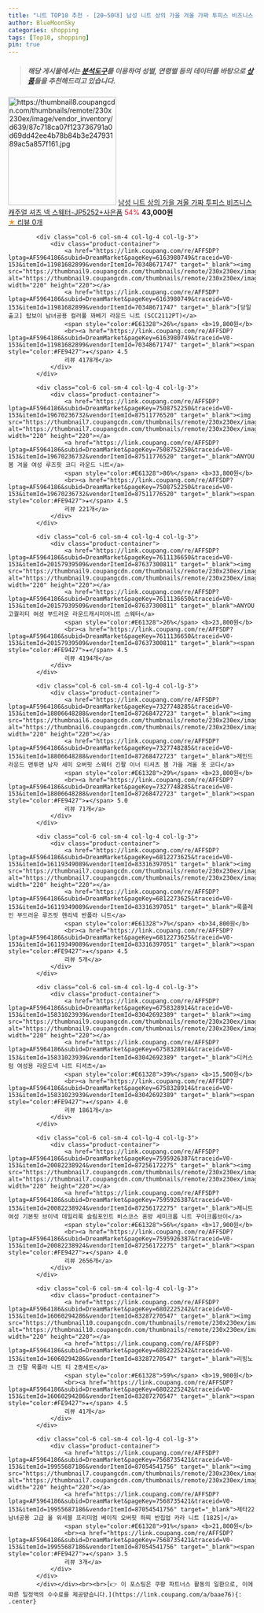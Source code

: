 ```yaml
---
title: "니트 TOP10 추천 - [20~50대] 남성 니트 상의 가을 겨울 가짜 투피스 비즈니스 캐주얼 셔츠 넥 스웨터-JP5252+사은품"
author: BlueMoonSky
categories: shopping
tags: [Top10, shopping]
pin: true
---
```


> ##### 해당 게시물에서는 [**분석도구**](https://itemscout.io/)를 이용하여 **성별**, **연령별** 등의 데이터를 바탕으로 [**상품**](https://link.coupang.com/a/baae76)들을 추천해드리고 있습니다.
<div class="container"><div class="row">
            <div class="col-6 col-sm-4 col-lg-4 col-lg-3">
                <div class="product-container">
                    <a href="https://link.coupang.com/re/AFFSDP?lptag=AF5964186&subid=DreamMarket&pageKey=7709917676&traceid=V0-153&itemId=20664510305&vendorItemId=87671609882" target="_blank"><img src="https://thumbnail8.coupangcdn.com/thumbnails/remote/230x230ex/image/vendor_inventory/d639/87c718ca07f123736791a0d69dd42ee4b78b84b3e24793189ac5a857f161.jpg" alt="https://thumbnail8.coupangcdn.com/thumbnails/remote/230x230ex/image/vendor_inventory/d639/87c718ca07f123736791a0d69dd42ee4b78b84b3e24793189ac5a857f161.jpg" width="220" height="220"></a>
                    <a href="https://link.coupang.com/re/AFFSDP?lptag=AF5964186&subid=DreamMarket&pageKey=7709917676&traceid=V0-153&itemId=20664510305&vendorItemId=87671609882" target="_blank">남성 니트 상의 가을 겨울 가짜 투피스 비즈니스 캐주얼 셔츠 넥 스웨터-JP5252+사은품</a>
                    <span style="color:#E61328">54%</span> <b>43,000원</b>
                    <br><a href="https://link.coupang.com/re/AFFSDP?lptag=AF5964186&subid=DreamMarket&pageKey=7709917676&traceid=V0-153&itemId=20664510305&vendorItemId=87671609882" target="_blank"><span style="color:#FE9427">★</span> 
                    리뷰 0개</a>
                </div>
            </div>
            
            <div class="col-6 col-sm-4 col-lg-4 col-lg-3">
                <div class="product-container">
                    <a href="https://link.coupang.com/re/AFFSDP?lptag=AF5964186&subid=DreamMarket&pageKey=6163980749&traceid=V0-153&itemId=11981682899&vendorItemId=70348671747" target="_blank"><img src="https://thumbnail9.coupangcdn.com/thumbnails/remote/230x230ex/image/vendor_inventory/8f05/03813c808d941cbfe13d8486db0adb27c89bc1d48f83d816ec0a1614fcbe.jpg" alt="https://thumbnail9.coupangcdn.com/thumbnails/remote/230x230ex/image/vendor_inventory/8f05/03813c808d941cbfe13d8486db0adb27c89bc1d48f83d816ec0a1614fcbe.jpg" width="220" height="220"></a>
                    <a href="https://link.coupang.com/re/AFFSDP?lptag=AF5964186&subid=DreamMarket&pageKey=6163980749&traceid=V0-153&itemId=11981682899&vendorItemId=70348671747" target="_blank">[당일출고] 탑보이 남녀공용 컬러풀 꽈베기 라운드 니트 (SCC2112PT)</a>
                    <span style="color:#E61328">26%</span> <b>19,800원</b>
                    <br><a href="https://link.coupang.com/re/AFFSDP?lptag=AF5964186&subid=DreamMarket&pageKey=6163980749&traceid=V0-153&itemId=11981682899&vendorItemId=70348671747" target="_blank"><span style="color:#FE9427">★</span> 4.5
                    리뷰 4178개</a>
                </div>
            </div>
            
            <div class="col-6 col-sm-4 col-lg-4 col-lg-3">
                <div class="product-container">
                    <a href="https://link.coupang.com/re/AFFSDP?lptag=AF5964186&subid=DreamMarket&pageKey=7508752250&traceid=V0-153&itemId=19670236732&vendorItemId=87511776520" target="_blank"><img src="https://thumbnail7.coupangcdn.com/thumbnails/remote/230x230ex/image/vendor_inventory/85da/5be107f03b192789c148f92bc6cd2d82b215867e6572b5370e5749bfdada.jpg" alt="https://thumbnail7.coupangcdn.com/thumbnails/remote/230x230ex/image/vendor_inventory/85da/5be107f03b192789c148f92bc6cd2d82b215867e6572b5370e5749bfdada.jpg" width="220" height="220"></a>
                    <a href="https://link.coupang.com/re/AFFSDP?lptag=AF5964186&subid=DreamMarket&pageKey=7508752250&traceid=V0-153&itemId=19670236732&vendorItemId=87511776520" target="_blank">ANYOU 봄 겨울 여성 루즈핏 코디 라운드 니트</a>
                    <span style="color:#E61328">86%</span> <b>33,800원</b>
                    <br><a href="https://link.coupang.com/re/AFFSDP?lptag=AF5964186&subid=DreamMarket&pageKey=7508752250&traceid=V0-153&itemId=19670236732&vendorItemId=87511776520" target="_blank"><span style="color:#FE9427">★</span> 4.5
                    리뷰 221개</a>
                </div>
            </div>
            
            <div class="col-6 col-sm-4 col-lg-4 col-lg-3">
                <div class="product-container">
                    <a href="https://link.coupang.com/re/AFFSDP?lptag=AF5964186&subid=DreamMarket&pageKey=7611136650&traceid=V0-153&itemId=20157939509&vendorItemId=87637300811" target="_blank"><img src="https://thumbnail9.coupangcdn.com/thumbnails/remote/230x230ex/image/vendor_inventory/a43d/aea8d92fd36299885db08b32903ce8ca09622d4b94a938d6fb996166e076.jpg" alt="https://thumbnail9.coupangcdn.com/thumbnails/remote/230x230ex/image/vendor_inventory/a43d/aea8d92fd36299885db08b32903ce8ca09622d4b94a938d6fb996166e076.jpg" width="220" height="220"></a>
                    <a href="https://link.coupang.com/re/AFFSDP?lptag=AF5964186&subid=DreamMarket&pageKey=7611136650&traceid=V0-153&itemId=20157939509&vendorItemId=87637300811" target="_blank">ANYOU 고퀄리티 여성 부드러운 라운드캐시미어니트 스웨터</a>
                    <span style="color:#E61328">26%</span> <b>23,800원</b>
                    <br><a href="https://link.coupang.com/re/AFFSDP?lptag=AF5964186&subid=DreamMarket&pageKey=7611136650&traceid=V0-153&itemId=20157939509&vendorItemId=87637300811" target="_blank"><span style="color:#FE9427">★</span> 4.5
                    리뷰 4194개</a>
                </div>
            </div>
            
            <div class="col-6 col-sm-4 col-lg-4 col-lg-3">
                <div class="product-container">
                    <a href="https://link.coupang.com/re/AFFSDP?lptag=AF5964186&subid=DreamMarket&pageKey=7327748285&traceid=V0-153&itemId=18806648288&vendorItemId=87268472723" target="_blank"><img src="https://thumbnail6.coupangcdn.com/thumbnails/remote/230x230ex/image/vendor_inventory/32bc/fcf79777c485d6bf0cffa334df1e394eb0434dff3e8035046172b34e9829.jpg" alt="https://thumbnail6.coupangcdn.com/thumbnails/remote/230x230ex/image/vendor_inventory/32bc/fcf79777c485d6bf0cffa334df1e394eb0434dff3e8035046172b34e9829.jpg" width="220" height="220"></a>
                    <a href="https://link.coupang.com/re/AFFSDP?lptag=AF5964186&subid=DreamMarket&pageKey=7327748285&traceid=V0-153&itemId=18806648288&vendorItemId=87268472723" target="_blank">제인드 라운드 맨투맨 남자 세미 오버핏 스웨터 긴팔 이너 티셔츠 봄 가을 겨울 옷 코디</a>
                    <span style="color:#E61328">29%</span> <b>23,800원</b>
                    <br><a href="https://link.coupang.com/re/AFFSDP?lptag=AF5964186&subid=DreamMarket&pageKey=7327748285&traceid=V0-153&itemId=18806648288&vendorItemId=87268472723" target="_blank"><span style="color:#FE9427">★</span> 5.0
                    리뷰 71개</a>
                </div>
            </div>
            
            <div class="col-6 col-sm-4 col-lg-4 col-lg-3">
                <div class="product-container">
                    <a href="https://link.coupang.com/re/AFFSDP?lptag=AF5964186&subid=DreamMarket&pageKey=6812273625&traceid=V0-153&itemId=16119349089&vendorItemId=83316397051" target="_blank"><img src="https://thumbnail7.coupangcdn.com/thumbnails/remote/230x230ex/image/vendor_inventory/570f/02e66f8b58d3ca363f9cd6da9637354d96e0e6090e5ff5309bddc178c48e.jpg" alt="https://thumbnail7.coupangcdn.com/thumbnails/remote/230x230ex/image/vendor_inventory/570f/02e66f8b58d3ca363f9cd6da9637354d96e0e6090e5ff5309bddc178c48e.jpg" width="220" height="220"></a>
                    <a href="https://link.coupang.com/re/AFFSDP?lptag=AF5964186&subid=DreamMarket&pageKey=6812273625&traceid=V0-153&itemId=16119349089&vendorItemId=83316397051" target="_blank">룩플레인 부드러운 루즈핏 헨리넥 반폴라 니트</a>
                    <span style="color:#E61328">7%</span> <b>34,800원</b>
                    <br><a href="https://link.coupang.com/re/AFFSDP?lptag=AF5964186&subid=DreamMarket&pageKey=6812273625&traceid=V0-153&itemId=16119349089&vendorItemId=83316397051" target="_blank"><span style="color:#FE9427">★</span> 4.5
                    리뷰 5개</a>
                </div>
            </div>
            
            <div class="col-6 col-sm-4 col-lg-4 col-lg-3">
                <div class="product-container">
                    <a href="https://link.coupang.com/re/AFFSDP?lptag=AF5964186&subid=DreamMarket&pageKey=6758328914&traceid=V0-153&itemId=15831023939&vendorItemId=83042692389" target="_blank"><img src="https://thumbnail9.coupangcdn.com/thumbnails/remote/230x230ex/image/vendor_inventory/a4e3/4477f3dc6d102210a19139a8576cf637f5435365400230091715575a5a5e.jpg" alt="https://thumbnail9.coupangcdn.com/thumbnails/remote/230x230ex/image/vendor_inventory/a4e3/4477f3dc6d102210a19139a8576cf637f5435365400230091715575a5a5e.jpg" width="220" height="220"></a>
                    <a href="https://link.coupang.com/re/AFFSDP?lptag=AF5964186&subid=DreamMarket&pageKey=6758328914&traceid=V0-153&itemId=15831023939&vendorItemId=83042692389" target="_blank">디커스텀 여성용 라운드넥 니트 티셔츠</a>
                    <span style="color:#E61328">39%</span> <b>15,500원</b>
                    <br><a href="https://link.coupang.com/re/AFFSDP?lptag=AF5964186&subid=DreamMarket&pageKey=6758328914&traceid=V0-153&itemId=15831023939&vendorItemId=83042692389" target="_blank"><span style="color:#FE9427">★</span> 4.0
                    리뷰 1861개</a>
                </div>
            </div>
            
            <div class="col-6 col-sm-4 col-lg-4 col-lg-3">
                <div class="product-container">
                    <a href="https://link.coupang.com/re/AFFSDP?lptag=AF5964186&subid=DreamMarket&pageKey=7595926387&traceid=V0-153&itemId=20082238924&vendorItemId=87256172275" target="_blank"><img src="https://thumbnail7.coupangcdn.com/thumbnails/remote/230x230ex/image/vendor_inventory/6f93/146b892b2d5432709e25f34d1ce665363280495fd0a3e3509534357b15d0.jpg" alt="https://thumbnail7.coupangcdn.com/thumbnails/remote/230x230ex/image/vendor_inventory/6f93/146b892b2d5432709e25f34d1ce665363280495fd0a3e3509534357b15d0.jpg" width="220" height="220"></a>
                    <a href="https://link.coupang.com/re/AFFSDP?lptag=AF5964186&subid=DreamMarket&pageKey=7595926387&traceid=V0-153&itemId=20082238924&vendorItemId=87256172275" target="_blank">제니트 여성 기본핏 브이넥 데일리룩 슬림포인트 비스코스 혼방 세미크롭 니트 꾸이크롭브이</a>
                    <span style="color:#E61328">56%</span> <b>17,900원</b>
                    <br><a href="https://link.coupang.com/re/AFFSDP?lptag=AF5964186&subid=DreamMarket&pageKey=7595926387&traceid=V0-153&itemId=20082238924&vendorItemId=87256172275" target="_blank"><span style="color:#FE9427">★</span> 4.0
                    리뷰 2656개</a>
                </div>
            </div>
            
            <div class="col-6 col-sm-4 col-lg-4 col-lg-3">
                <div class="product-container">
                    <a href="https://link.coupang.com/re/AFFSDP?lptag=AF5964186&subid=DreamMarket&pageKey=6802225242&traceid=V0-153&itemId=16060294286&vendorItemId=83287270547" target="_blank"><img src="https://thumbnail10.coupangcdn.com/thumbnails/remote/230x230ex/image/vendor_inventory/767f/fdbfa9cc2ea94129a663d4dbabf1e533800e53752651cf82e12db16e1b7e.jpg" alt="https://thumbnail10.coupangcdn.com/thumbnails/remote/230x230ex/image/vendor_inventory/767f/fdbfa9cc2ea94129a663d4dbabf1e533800e53752651cf82e12db16e1b7e.jpg" width="220" height="220"></a>
                    <a href="https://link.coupang.com/re/AFFSDP?lptag=AF5964186&subid=DreamMarket&pageKey=6802225242&traceid=V0-153&itemId=16060294286&vendorItemId=83287270547" target="_blank">리빙노크 긴팔 목폴라 니트 티 2종세트</a>
                    <span style="color:#E61328">59%</span> <b>19,900원</b>
                    <br><a href="https://link.coupang.com/re/AFFSDP?lptag=AF5964186&subid=DreamMarket&pageKey=6802225242&traceid=V0-153&itemId=16060294286&vendorItemId=83287270547" target="_blank"><span style="color:#FE9427">★</span> 4.5
                    리뷰 41개</a>
                </div>
            </div>
            
            <div class="col-6 col-sm-4 col-lg-4 col-lg-3">
                <div class="product-container">
                    <a href="https://link.coupang.com/re/AFFSDP?lptag=AF5964186&subid=DreamMarket&pageKey=7568735421&traceid=V0-153&itemId=19955687186&vendorItemId=87054541756" target="_blank"><img src="https://thumbnail7.coupangcdn.com/thumbnails/remote/230x230ex/image/vendor_inventory/c1fb/9a9763ce91566aad097cce1f6a7682484d00415153cee9818350e755c05c.jpg" alt="https://thumbnail7.coupangcdn.com/thumbnails/remote/230x230ex/image/vendor_inventory/c1fb/9a9763ce91566aad097cce1f6a7682484d00415153cee9818350e755c05c.jpg" width="220" height="220"></a>
                    <a href="https://link.coupang.com/re/AFFSDP?lptag=AF5964186&subid=DreamMarket&pageKey=7568735421&traceid=V0-153&itemId=19955687186&vendorItemId=87054541756" target="_blank">제타22 남녀공용 고급 울 워셔블 프리미엄 베이직 오버핏 하찌 반집업 카라 니트 [1825]</a>
                    <span style="color:#E61328">91%</span> <b>21,800원</b>
                    <br><a href="https://link.coupang.com/re/AFFSDP?lptag=AF5964186&subid=DreamMarket&pageKey=7568735421&traceid=V0-153&itemId=19955687186&vendorItemId=87054541756" target="_blank"><span style="color:#FE9427">★</span> 3.5
                    리뷰 3개</a>
                </div>
            </div>
            </div></div><br><br>[👉 이 포스팅은 쿠팡 파트너스 활동의 일환으로, 이에 따른 일정액의 수수료를 제공받습니다.](https://link.coupang.com/a/baae76){: .center}